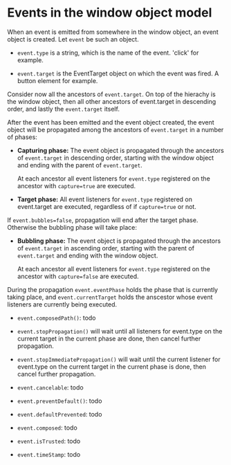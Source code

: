 # Events in the window object model

When an event is emitted from somewhere in the window object, an event object is created. Let `event` be such an object. 

* `event.type` is a string, which is the name of the event. 'click' for example. 

* `event.target` is the EventTarget object on which the event was fired. A button element for example. 

Consider now all the ancestors of `event.target`. On top of the hierachy is the window object, then all other ancestors of event.target in descending order, and lastly the `event.target` itself. 

After the event has been emitted and the event object created, the event object will be propagated among the ancestors of `event.target` in a number of phases: 

* **Capturing phase:** The event object is propagated through the ancestors of `event.target` in descending order, starting with the window object and ending with the parent of `event.target`. 

  At each ancestor all event listeners for `event.type` registered on the ancestor with `capture=true` are executed. 
  
* **Target phase:** All event listeners for `event.type` registered on event.target are executed, regardless of if `capture=true` or not. 

If `event.bubbles=false`, propagation will end after the target phase. Otherwise the bubbling phase will take place: 

* **Bubbling phase:** The event object is propagated through the ancestors of `event.target` in ascending order, starting with the parent of `event.target` and ending with the window object. 

  At each ancestor all event listeners for `event.type` registered on the ancestor with `capture=false` are executed. 
  
During the propagation `event.eventPhase` holds the phase that is currently taking place, and `event.currentTarget` holds the anscestor whose event listeners are currently being executed. 

* `event.composedPath()`: todo

* `event.stopPropagation()` will wait until all listeners for event.type on the current target in the current phase are done, then cancel further propagation. 

* `event.stopImmediatePropagation()` will wait until the current listener for event.type on the current target in the current phase is done, then cancel further propagation. 

* `event.cancelable`: todo

* `event.preventDefault()`: todo

* `event.defaultPrevented`: todo

* `event.composed`: todo

* `event.isTrusted`: todo

* `event.timeStamp`: todo
